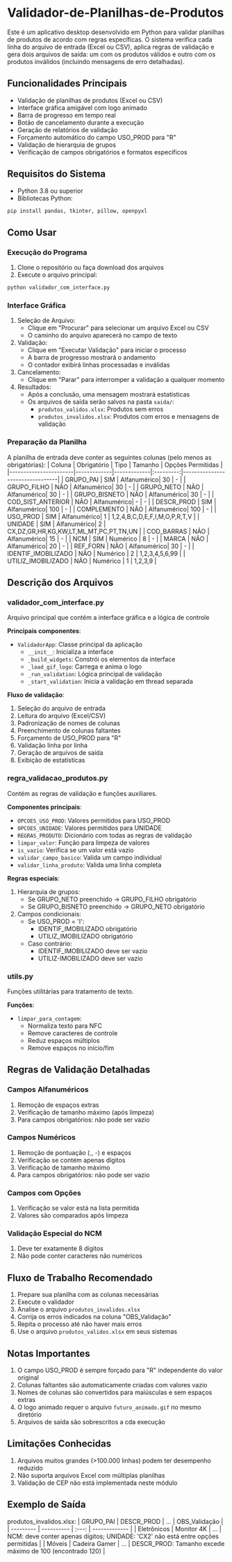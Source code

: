 # Validador-de-Planilhas-de-Produtos
Este é um aplicativo desktop desenvolvido em Python para validar planilhas de produtos de acordo com regras específicas. O sistema verifica cada linha do arquivo de entrada (Excel ou CSV), aplica regras de validação e gera dois arquivos de saída: um com os produtos válidos e outro com os produtos inválidos (incluindo mensagens de erro detalhadas).

## Funcionalidades Principais
- Validação de planilhas de produtos (Excel ou CSV)
- Interface gráfica amigável com logo animado
- Barra de progresso em tempo real
- Botão de cancelamento durante a execução
- Geração de relatórios de validação
- Forçamento automático do campo USO_PROD para "R"
- Validação de hierarquia de grupos
- Verificação de campos obrigatórios e formatos específicos

## Requisitos do Sistema
- Python 3.8 ou superior
- Bibliotecas Python:
```python
pip install pandas, tkinter, pillow, openpyxl
```

## Como Usar
### Execução do Programa
1. Clone o repositório ou faça download dos arquivos
2. Execute o arquivo principal:
```python
python validador_com_interface.py
```
### Interface Gráfica
1. Seleção de Arquivo:
    - Clique em "Procurar" para selecionar um arquivo Excel ou CSV
    - O caminho do arquivo aparecerá no campo de texto
2. Validação:
    - Clique em "Executar Validação" para iniciar o processo
    - A barra de progresso mostrará o andamento
    - O contador exibirá linhas processadas e inválidas
3. Cancelamento:
    - Clique em "Parar" para interromper a validação a qualquer momento
4. Resultados:
    - Após a conclusão, uma mensagem mostrará estatísticas
    - Os arquivos de saída serão salvos na pasta `saida/`:
        - `produtos_validos.xlsx`: Produtos sem erros
        - `produtos_invalidos.xlsx`: Produtos com erros e mensagens de validação
### Preparação da Planilha
A planilha de entrada deve conter as seguintes colunas (pelo menos as obrigatórias):
| Coluna | Obrigatório | Tipo | Tamanho | Opções Permitidas |
|-----------------------|-------------|-------------|:---------:|---------------------------------|
| GRUPO_PAI             | SIM         | Alfanumérico| 30      | -                               |
| GRUPO_FILHO           | NÃO         | Alfanumérico| 30      | -                               |
| GRUPO_NETO            | NÃO         | Alfanumérico| 30      | -                               |
| GRUPO_BISNETO         | NÃO         | Alfanumérico| 30      | -                               |
| COD_SIST_ANTERIOR     | NÃO         | Alfanumérico| -       | -                               |
| DESCR_PROD            | SIM         | Alfanumérico| 100     | -                               |
| COMPLEMENTO           | NÃO         | Alfanumérico| 100     | -                               |
| USO_PROD              | SIM         | Alfanumérico| 1       | 1,2,4,B,C,D,E,F,I,M,O,P,R,T,V   |
| UNIDADE               | SIM         | Alfanumérico| 2       | CX,DZ,GR,HR,KG,KW,LT,ML,MT,PC,PT,TN,UN |
| COD_BARRAS            | NÃO         | Alfanumérico| 15      | -                               |
| NCM                   | SIM         | Numérico    | 8       | -                               |
| MARCA                 | NÃO         | Alfanumérico| 20      | -                               |
| REF_FORN              | NÃO         | Alfanumérico| 30      | -                               |
| IDENTIF_IMOBILIZADO   | NÃO         | Numérico    | 2       | 1,2,3,4,5,6,99                  |
| UTILIZ_IMOBILIZADO    | NÃO         | Numérico    | 1       | 1,2,3,9                         |

## Descrição dos Arquivos
### validador_com_interface.py
Arquivo principal que contém a interface gráfica e a lógica de controle

**Principais componentes**:
- `ValidadorApp`: Classe principal da aplicação
    - `__init__`: Inicializa a interface
    - `_build_widgets`: Constrói os elementos da interface
    - `_load_gif_logo`: Carrega e anima o logo
    - `_run_validation`: Lógica principal de validação
    - `_start_validation`: Inicia a validação em thread separada

**Fluxo de validação**:
1. Seleção do arquivo de entrada
2. Leitura do arquivo (Excel/CSV)
3. Padronização de nomes de colunas
4. Preenchimento de colunas faltantes
5. Forçamento de USO_PROD para "R"
6. Validação linha por linha
7. Geração de arquivos de saída
8. Exibição de estatísticas

### regra_validacao_produtos.py
Contém as regras de validação e funções auxiliares.

**Componentes principais**:
- `OPCOES_USO_PROD`: Valores permitidos para USO_PROD
- `OPCOES_UNIDADE`: Valores permitidos para UNIDADE
- `REGRAS_PRODUTO`: Dicionário com todas as regras de validação
- `limpar_valor`: Função para limpeza de valores
- `is_vazio`: Verifica se um valor está vazio
- `validar_campo_basico`: Valida um campo individual
- `validar_linha_produto`: Valida uma linha completa

**Regras especiais**:
1. Hierarquia de grupos:
    - Se GRUPO_NETO preenchido → GRUPO_FILHO obrigatório
    - Se GRUPO_BISNETO preenchido → GRUPO_NETO obrigatório
2. Campos condicionais:
    - Se USO_PROD = 'I':
        - IDENTIF_IMOBILIZADO obrigatório
        - UTILIZ_IMOBILIZADO obrigatório
    - Caso contrário:
        - IDENTIF_IMOBILIZADO deve ser vazio
        - UTILIZ-IMOBILIZADO deve ser vazio

### utils.py
Funções utilitárias para tratamento de texto.

**Funções**:
- `limpar_para_contagem`:
    - Normaliza texto para NFC
    - Remove caracteres de controle
    - Reduz espaços múltiplos
    - Remove espaços no início/fim

## Regras de Validação Detalhadas
### Campos Alfanuméricos
1. Remoção de espaços extras
2. Verificação de tamanho máximo (após limpeza)
3. Para campos obrigatórios: não pode ser vazio
### Campos Numéricos
1. Remoção de pontuação (., -) e espaços
2. Verificação se contém apenas dígitos
3. Verificação de tamanho máximo
4. Para campos obrigatórios: não pode ser vazio
### Campos com Opções
1. Verificação se valor está na lista permitida
2. Valores são comparados após limpeza
### Validação Especial do NCM
1. Deve ter exatamente 8 dígitos
2. Não pode conter caracteres não numéricos

## Fluxo de Trabalho Recomendado
1. Prepare sua planilha com as colunas necessárias
2. Execute o validador
3. Analise o arquivo `produtos_invalidos.xlsx`
4. Corrija os erros indicados na coluna "OBS_Validação"
5. Repita o processo até não haver mais erros
6. Use o arquivo `produtos_validos.xlsx` em seus sistemas

## Notas Importantes
1. O campo USO_PROD é sempre forçado para "R" independente do valor original
2. Colunas faltantes são automaticamente criadas com valores vazio
3. Nomes de colunas são convertidos para maiúsculas e sem espaços extras
4. O logo animado requer o arquivo `futuro_animado.gif` no mesmo diretório
5. Arquivos de saída são sobrescritos a cda execução

## Limitações Conhecidas
1. Arquivos muitos grandes (>100.000 linhas) podem ter desempenho reduzido
2. Não suporta arquivos Excel com múltiplas planilhas
3. Validação de CEP não está implementada neste módulo

## Exemplo de Saída
produtos_invalidos.xlsx:
| GRUPO_PAI | DESCR_PROD | ... | OBS_Validação |
| --------- | ---------- | :---: | ------------- |
| Eletrônicos | Monitor 4K | ... | NCM: deve conter apenas dígitos; UNIDADE: 'CX2' não está entre opções permitidas |
| Móveis    | Cadeira Gamer | ... | DESCR_PROD: Tamanho excede máximo de 100 (encontrado 120) |

